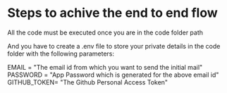 # Steps to achive the end to end flow

All the code must be executed once you are in the code folder path


And you have to create a .env file to store your private details in the code folder with the following parameters:

EMAIL = "The email id from which you want to send the initial mail"
PASSWORD = "App Password which is generated for the above email id"
GITHUB_TOKEN= "The Github Personal Access Token"